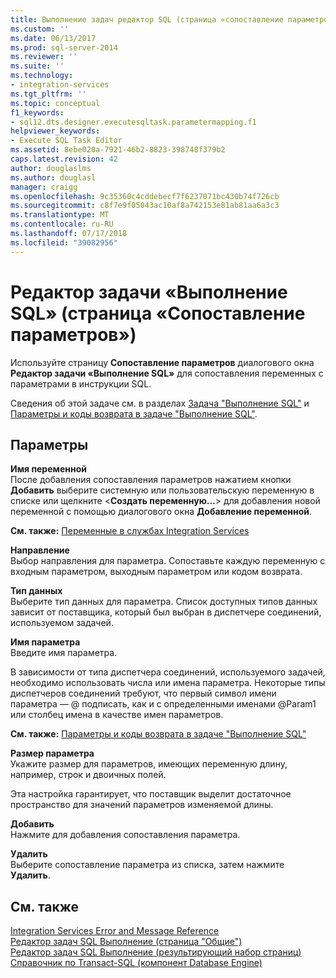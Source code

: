 ```yaml
---
title: Выполнение задач редактор SQL (страница «сопоставление параметров») | Документация Майкрософт
ms.custom: ''
ms.date: 06/13/2017
ms.prod: sql-server-2014
ms.reviewer: ''
ms.suite: ''
ms.technology:
- integration-services
ms.tgt_pltfrm: ''
ms.topic: conceptual
f1_keywords:
- sql12.dts.designer.executesqltask.parametermapping.f1
helpviewer_keywords:
- Execute SQL Task Editor
ms.assetid: 8ebe020a-7921-46b2-8823-398748f379b2
caps.latest.revision: 42
author: douglaslms
ms.author: douglasl
manager: craigg
ms.openlocfilehash: 9c35360c4cddebecf7f6237071bc430b74f726cb
ms.sourcegitcommit: c8f7e9f05043ac10af8a742153e81ab81aa6a3c3
ms.translationtype: MT
ms.contentlocale: ru-RU
ms.lasthandoff: 07/17/2018
ms.locfileid: "39082956"
---
```

# <a name="execute-sql-task-editor-parameter-mapping-page"></a>Редактор задачи «Выполнение SQL» (страница «Сопоставление параметров»)
  Используйте страницу **Сопоставление параметров** диалогового окна **Редактор задачи «Выполнение SQL»** для сопоставления переменных с параметрами в инструкции SQL.  
  
 Сведения об этой задаче см. в разделах [Задача "Выполнение SQL"](control-flow/execute-sql-task.md) и [Параметры и коды возврата в задаче "Выполнение SQL"](../../2014/integration-services/parameters-and-return-codes-in-the-execute-sql-task.md).  
  
## <a name="options"></a>Параметры  
 **Имя переменной**  
 После добавления сопоставления параметров нажатием кнопки **Добавить** выберите системную или пользовательскую переменную в списке или щелкните \<**Создать переменную...**> для добавления новой переменной с помощью диалогового окна **Добавление переменной**.  
  
 **См. также:** [Переменные в службах Integration Services](integration-services-ssis-variables.md)  
  
 **Направление**  
 Выбор направления для параметра. Сопоставьте каждую переменную с входным параметром, выходным параметром или кодом возврата.  
  
 **Тип данных**  
 Выберите тип данных для параметра. Список доступных типов данных зависит от поставщика, который был выбран в диспетчере соединений, используемом задачей.  
  
 **Имя параметра**  
 Введите имя параметра.  
  
 В зависимости от типа диспетчера соединений, используемого задачей, необходимо использовать числа или имена параметра. Некоторые типы диспетчеров соединений требуют, что первый символ имени параметра — \@ подписать, как и с определенными именами \@Param1 или столбец имена в качестве имен параметров.  
  
 **См. также:** [Параметры и коды возврата в задаче "Выполнение SQL"](../../2014/integration-services/parameters-and-return-codes-in-the-execute-sql-task.md)  
  
 **Размер параметра**  
 Укажите размер для параметров, имеющих переменную длину, например, строк и двоичных полей.  
  
 Эта настройка гарантирует, что поставщик выделит достаточное пространство для значений параметров изменяемой длины.  
  
 **Добавить**  
 Нажмите для добавления сопоставления параметра.  
  
 **Удалить**  
 Выберите сопоставление параметра из списка, затем нажмите **Удалить**.  
  
## <a name="see-also"></a>См. также  
 [Integration Services Error and Message Reference](../../2014/integration-services/integration-services-error-and-message-reference.md)   
 [Редактор задач SQL Выполнение &#40;страница "Общие"&#41;](general-page-of-integration-services-designers-options.md)   
 [Редактор задач SQL Выполнение &#40;результирующий набор страниц&#41;](../../2014/integration-services/execute-sql-task-editor-result-set-page.md)   
 [Справочник по Transact-SQL (компонент Database Engine)](/sql/t-sql/language-reference)  
  
  
